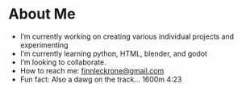 # About Me

<!--
**finnJAMin37/finnJAMin37** is a ✨ _special_ ✨ repository because its `README.md` (this file) appears on your GitHub profile.
-->


- I’m currently working on creating various individual projects and experimenting
- I’m currently learning python, HTML, blender, and godot
- I’m looking to collaborate.
- How to reach me: finnleckrone@gmail.com
- Fun fact: Also a dawg on the track... 1600m 4:23

